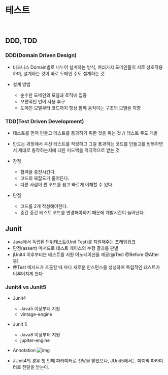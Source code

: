 # 테스트

<br>

## DDD, TDD

### DDD(Domain Driven Design)

- 비즈니스 Domain별로 나누어 설계하는 방식, 여러가지 도메인들이 서로 상호작용 하며, 설계하는 것이 바로 도메인 주도 설계하는 것

- 설계 방법
    - 순수한 도메인의 모델과 로직에 집중
    - 보편적인 언어 사용 추구
    - 도메인 모델부터 코드까지 항상 함께 움직이는 구조의 모델을 지향

### TDD(Test Driven Development)

- 테스트를 먼저 만들고 테스트를 통과하기 위한 것을 짜는 것 // 테스트 주도 개발

- 만드는 과정에서 우선 테스트를 작성하고 그걸 통과하는 코드를 만들고를 반복하면서 제대로 동작하는지에 대한 피드백을 적극적으로 받는 것

- 장점
    - 협력을 증진시킨다.
    - 코드의 복잡도가 줄어든다.
    - 다른 사람이 짠 코드를 쉽고 빠르게 이해할 수 있다.

- 단점
    - 코드를 2개 작성해야한다.
    - 중간 중간 테스트 코드를 변경해야하기 때문에 개발시간이 늘어난다.

## Junit
- Java에서 독립된 단위테스트(Unit Test)를 지원해주는 프레임워크
- 단정(assert) 메서드로 테스트 케이스의 수행 결과를 판별
- jUnit4 이후부터는 테스트를 지원 어노테이션을 제공(@Test @Before @After 등)
- @Test 메서드가 호출할 때 마다 새로운 인스턴스를 생성하여 독립적인 테스트가 이루어지게 한다


### Junit4 vs Junit5
- Junit4
  - Java5 이상부터 지원
  - vintage-engine
  
- Junit 5
  - Java8 이상부터 지원
  - jupiter-engine
  
- Annotation
  ![img](https://user-images.githubusercontent.com/73349375/159845011-97c18782-f071-4d0f-a333-39077f44d94e.png)
- JUnit4의 경우 첫 번째 파라미터로 전달을 받았으나,
  JUnit5에서는 마지막 파라미터로 전달을 받는다.
